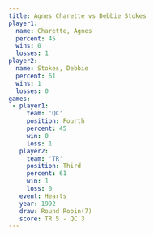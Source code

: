 ```yaml
---
title: Agnes Charette vs Debbie Stokes
player1:               
  name: Charette, Agnes
  percent: 45          
  wins: 0              
  losses: 1            
player2:               
  name: Stokes, Debbie 
  percent: 61          
  wins: 1              
  losses: 0            
games:
 - player1:          
     team: 'QC'      
     position: Fourth
     percent: 45     
     win: 0          
     loss: 1         
   player2:         
     team: 'TR'     
     position: Third
     percent: 61    
     win: 1         
     loss: 0        
   event: Hearts       
   year: 1992          
   draw: Round Robin(7)
   score: TR 5 - QC 3  
---
```

